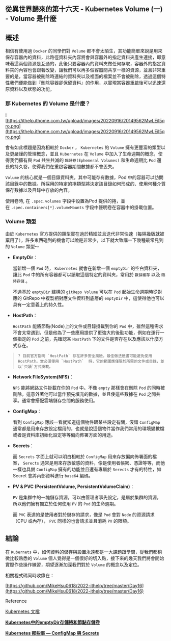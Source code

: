 從異世界歸來的第十六天 - Kubernetes Volume (一) - Volume 是什麼
---

## 概述
相信有使用過 `Docker` 的同學們對 `Volume` 都不會太陌生，其功能簡單來說是用來保存容器內的資料，此路徑資料夾內容將會與容器外的指定資料夾產生連接，即意味著這兩個資源是互通的，此後只要容器內的資料夾做任何存取，容器外的指定資料夾的內容也會跟著改變，讓我們可以再多個容器間共享一樣的資源，並且非常重要的是，當容器被刪除時連結的資料夾以及裡面的檔案並不會被刪除，透過這個特性我們便能做到『刪除容器卻保留資料』的作用，以實現當容器重啟後可以迅速還原資料以及狀態的功能。

### 那 Kubernetes 的 Volume 是什麼？

![https://ithelp.ithome.com.tw/upload/images/20220916/20149562MwLEil5qro.png](https://ithelp.ithome.com.tw/upload/images/20220916/20149562MwLEil5qro.png)

會有如此標題是因為相較於 `Docker` ， `Kubernetes` 的 `Volume` 擁有更豐富的類型以及更嚴謹的管理概念，並且 `Kubernetes` 在 `Volume` 中加入了生命週期的概念，使得我們擁有與 `Pod` 共生共滅的 `臨時卷(Ephemeral Volumes)` 和生命週期比 `Pod` 還長的持久卷，使得我們在重啟容器期間數據都不會丟失。

`Volume` 的核心就是一個目錄資料夾，其中可能存有數據，Pod 中的容器可以訪問該目錄中的數據。所採用的特定的捲類型將決定該目錄如何形成的、使用何種介質保存數據以及目錄中存放的內容。

使用卷時, 在 `.spec.volumes` 字段中設置為Pod 提供的捲，並在 `.spec.containers[*].volumeMounts` 字段中聲明卷在容器中的掛載位置。

### ****Volume 類型****

由於 `Kubernetes` 官方提供的類型實在過於精細並且迭代非常快速（每隔幾版就被棄用了），許多東西碰到的機會可以說是非常少，以下就大致講一下幾種最常見到的 `Volume` 類型～

- **EmptyDir**：

  當新增一個 `Pod` 時， `Kubernetes` 就會在新增一個 `emptyDir` 的空白資料夾，讓此 `Pod` 中的所有容器都可以讀取這個特定的資料夾，常用於 `數據緩存` 以及 `臨時存儲` 。

  不過基於 `emptyDir` 建構的 `gitRepo Volume` 可以在 `Pod` 起始生命週期時從對應的 GitRepo 中複製相對應文件資料到底層的 `emptyDir` 中，這使得他也可以具有一定意義上的持久性。

- **HostPath**：

  `HostPath` 能將節點(Node)上的文件或目錄掛載到你的 `Pod` 中，雖然這種需求不會太常遇到，但是他為了一些應用提供了更強大的後勤功能，例如在運行一個指定的 `Pod` 之前，先確認某 `HostPath` 下的文件是否存在以及應該以什麼方式存在。

>     ? 目前官方指明 `HostPath` 存在許多安全風險，最佳做法是盡可能避免使用HostPath。當必須使用 `HostPath`  時，它的範圍應僅限於所需的文件或目錄，並以`只讀`方式掛載。

- **Network FileSystem(NFS)**：

  `NFS` 能將網路文件掛載在你的 `Pod` 中。不像 `empty` 那樣會在刪除 `Pod` 的同時被刪除，這意外著他可以當作預先填充的數據，並且使這些數據在 `Pod` 之間共享。通常會搭配雲端儲存空間的服務使用。

- **ConfigMap**：

  看到 `ConfigMap` 應該一看就知道這個物件跟某些設定有關，沒錯 `ConfigMap` 通常都是用來存放設定檔用的，也就是說這個物件當作我們常用的環境變數檔或者是資料庫初始化設定等等偏向佈署方面的用途。

- **Secrets**：

  而 `Secrets` 字面上就可以明白相較於 `ConfigMap` 用來存放偏向佈署面的檔案， `Serects` 通常是用來存放敏感的資料，像是使用者帳密、憑證等等，而他一樣也具備 `ConfigMap` 擁有的功能並且還有專屬於 `Serects` 才有的特性，如 Secret 會將內部資料進行 `base64` 編碼。
- **PV & PVC (PersistentVolume, PersistentVolumeClaim)**：

  `PV` 是集群中的一塊儲存資源，可以由管理者事先設定，是屬於集群的資源，所以他們擁有獨立於任何使用 `PV` 的 `Pod` 的生命週期。

  而 `PVC` 表達的是使用者對於儲存的請求，像是 `Pod` 會對 `Node` 的資源請求（CPU 或內存）， `PVC` 同樣的也會請求並且消耗 `PV` 的限額。


## 結論

在 `Kubernets` 中，如何資料的儲存與設置永遠都是一大課題跟學問，從我們都稍微比較熟悉的 `Volume` 個人覺得是一個很好的切入點，接下來的幾天我們將會開始實際作些操作練習，期望逐漸加深我們對於 `Volume` 的概念以及定位。

相關程式碼同時收錄在：

[https://github.com/MikeHsu0618/2022-ithelp/tree/master/Day16](https://github.com/MikeHsu0618/2022-ithelp/tree/master/Day16)

Reference

[Kubernetes 文檔](https://kubernetes.io/zh-cn/docs/)

****[Kubernetes中的emptyDir存儲捲和節點存儲卷](https://cloud.tencent.com/developer/article/1660415)****

****[Kubernetes 那些事 — ConfigMap 與 Secrets](https://medium.com/andy-blog/kubernetes-%E9%82%A3%E4%BA%9B%E4%BA%8B-configmap-%E8%88%87-secrets-5100606dd06c)****